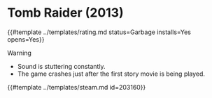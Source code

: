 # Tomb Raider (2013)
<!-- script:Aliases [
    "Tomb Raider 2013",
    "Tomb Raider"
] -->

{{#template ../templates/rating.md status=Garbage installs=Yes opens=Yes}} 

> [!WARNING]
> - Sound is stuttering constantly.
> - The game crashes just after the first story movie is being played.

{{#template ../templates/steam.md id=203160}}
